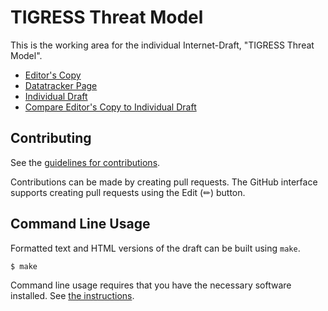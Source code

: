 # TIGRESS Threat Model

This is the working area for the individual Internet-Draft, "TIGRESS Threat Model".

* [Editor's Copy](https://bslassey.github.io/tigress-threat-model/draft-lassey-tigress-threat-model.html)
* [Datatracker Page](https://datatracker.ietf.org/doc/draft-lassey-tigress-threat-model)
* [Individual Draft](https://datatracker.ietf.org/doc/html/draft-lassey-tigress-threat-model)
* [Compare Editor's Copy to Individual Draft](https://bslassey.github.io/tigress-threat-model/#go.draft-lassey-tigress-threat-model.diff)


## Contributing

See the
[guidelines for contributions](https://github.com/bslassey/tigress-threat-model/blob/main/CONTRIBUTING.md).

Contributions can be made by creating pull requests.
The GitHub interface supports creating pull requests using the Edit (✏) button.


## Command Line Usage

Formatted text and HTML versions of the draft can be built using `make`.

```sh
$ make
```

Command line usage requires that you have the necessary software installed.  See
[the instructions](https://github.com/martinthomson/i-d-template/blob/main/doc/SETUP.md).

